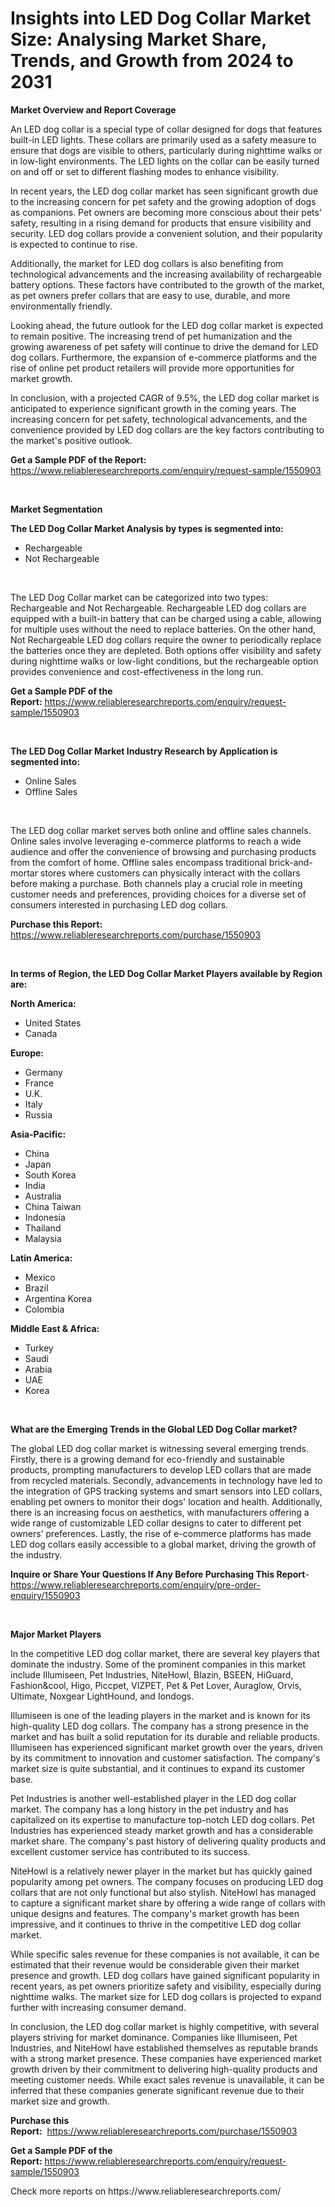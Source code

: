 <p><h1>Insights into LED Dog Collar Market Size: Analysing Market Share, Trends, and Growth from 2024 to 2031</h1></p><p><strong>Market Overview and Report Coverage</strong></p>
<p><p>An LED dog collar is a special type of collar designed for dogs that features built-in LED lights. These collars are primarily used as a safety measure to ensure that dogs are visible to others, particularly during nighttime walks or in low-light environments. The LED lights on the collar can be easily turned on and off or set to different flashing modes to enhance visibility.</p><p>In recent years, the LED dog collar market has seen significant growth due to the increasing concern for pet safety and the growing adoption of dogs as companions. Pet owners are becoming more conscious about their pets' safety, resulting in a rising demand for products that ensure visibility and security. LED dog collars provide a convenient solution, and their popularity is expected to continue to rise.</p><p>Additionally, the market for LED dog collars is also benefiting from technological advancements and the increasing availability of rechargeable battery options. These factors have contributed to the growth of the market, as pet owners prefer collars that are easy to use, durable, and more environmentally friendly.</p><p>Looking ahead, the future outlook for the LED dog collar market is expected to remain positive. The increasing trend of pet humanization and the growing awareness of pet safety will continue to drive the demand for LED dog collars. Furthermore, the expansion of e-commerce platforms and the rise of online pet product retailers will provide more opportunities for market growth.</p><p>In conclusion, with a projected CAGR of 9.5%, the LED dog collar market is anticipated to experience significant growth in the coming years. The increasing concern for pet safety, technological advancements, and the convenience provided by LED dog collars are the key factors contributing to the market's positive outlook.</p></p>
<p><strong>Get a Sample PDF of the Report:</strong> <a href="https://www.reliableresearchreports.com/enquiry/request-sample/1550903">https://www.reliableresearchreports.com/enquiry/request-sample/1550903</a></p>
<p>&nbsp;</p>
<p><strong>Market Segmentation</strong></p>
<p><strong>The LED Dog Collar Market Analysis by types is segmented into:</strong></p>
<p><ul><li>Rechargeable</li><li>Not Rechargeable</li></ul></p>
<p>&nbsp;</p>
<p><p>The LED Dog Collar market can be categorized into two types: Rechargeable and Not Rechargeable. Rechargeable LED dog collars are equipped with a built-in battery that can be charged using a cable, allowing for multiple uses without the need to replace batteries. On the other hand, Not Rechargeable LED dog collars require the owner to periodically replace the batteries once they are depleted. Both options offer visibility and safety during nighttime walks or low-light conditions, but the rechargeable option provides convenience and cost-effectiveness in the long run.</p></p>
<p><strong>Get a Sample PDF of the Report:</strong>&nbsp;<a href="https://www.reliableresearchreports.com/enquiry/request-sample/1550903">https://www.reliableresearchreports.com/enquiry/request-sample/1550903</a></p>
<p>&nbsp;</p>
<p><strong>The LED Dog Collar Market Industry Research by Application is segmented into:</strong></p>
<p><ul><li>Online Sales</li><li>Offline Sales</li></ul></p>
<p>&nbsp;</p>
<p><p>The LED dog collar market serves both online and offline sales channels. Online sales involve leveraging e-commerce platforms to reach a wide audience and offer the convenience of browsing and purchasing products from the comfort of home. Offline sales encompass traditional brick-and-mortar stores where customers can physically interact with the collars before making a purchase. Both channels play a crucial role in meeting customer needs and preferences, providing choices for a diverse set of consumers interested in purchasing LED dog collars.</p></p>
<p><strong>Purchase this Report:</strong>&nbsp; <a href="https://www.reliableresearchreports.com/purchase/1550903">https://www.reliableresearchreports.com/purchase/1550903</a></p>
<p>&nbsp;</p>
<p><strong>In terms of Region, the LED Dog Collar Market Players available by Region are:</strong></p>
<p>
    <p> <strong> North America: </strong>
        <ul>
            <li>United States</li>
            <li>Canada</li>
        </ul>
        </p> 
    <p> <strong> Europe: </strong>
        <ul>
            <li>Germany</li>
            <li>France</li>
            <li>U.K.</li>
            <li>Italy</li>
            <li>Russia</li>
        </ul>
        </p> 
    <p> <strong> Asia-Pacific: </strong>
        <ul>
            <li>China</li>
            <li>Japan</li>
            <li>South Korea</li>
            <li>India</li>
            <li>Australia</li>
            <li>China Taiwan</li>
            <li>Indonesia</li>
            <li>Thailand</li>
            <li>Malaysia</li>
        </ul>
        </p> 
    <p> <strong> Latin America: </strong>
        <ul>
            <li>Mexico</li>
            <li>Brazil</li>
            <li>Argentina Korea</li>
            <li>Colombia</li>
        </ul>
        </p> 
    <p> <strong> Middle East & Africa: </strong>
        <ul>
            <li>Turkey</li>
            <li>Saudi</li>
            <li>Arabia</li>
            <li>UAE</li>
            <li>Korea</li>
        </ul>
    </p>
    </p>
<p>&nbsp;</p>
<p><strong>What are the Emerging Trends in the Global LED Dog Collar market?</strong></p>
<p><p>The global LED dog collar market is witnessing several emerging trends. Firstly, there is a growing demand for eco-friendly and sustainable products, prompting manufacturers to develop LED collars that are made from recycled materials. Secondly, advancements in technology have led to the integration of GPS tracking systems and smart sensors into LED collars, enabling pet owners to monitor their dogs' location and health. Additionally, there is an increasing focus on aesthetics, with manufacturers offering a wide range of customizable LED collar designs to cater to different pet owners’ preferences. Lastly, the rise of e-commerce platforms has made LED dog collars easily accessible to a global market, driving the growth of the industry.</p></p>
<p><strong>Inquire or Share Your Questions If Any Before Purchasing This Report</strong>- <a href="https://www.reliableresearchreports.com/enquiry/pre-order-enquiry/1550903">https://www.reliableresearchreports.com/enquiry/pre-order-enquiry/1550903</a></p>
<p>&nbsp;</p>
<p><strong>Major Market Players</strong></p>
<p><p>In the competitive LED dog collar market, there are several key players that dominate the industry. Some of the prominent companies in this market include Illumiseen, Pet Industries, NiteHowl, Blazin, BSEEN, HiGuard, Fashion&cool, Higo, Piccpet, VIZPET, Pet & Pet Lover, Auraglow, Orvis, Ultimate, Noxgear LightHound, and Iondogs.</p><p>Illumiseen is one of the leading players in the market and is known for its high-quality LED dog collars. The company has a strong presence in the market and has built a solid reputation for its durable and reliable products. Illumiseen has experienced significant market growth over the years, driven by its commitment to innovation and customer satisfaction. The company's market size is quite substantial, and it continues to expand its customer base.</p><p>Pet Industries is another well-established player in the LED dog collar market. The company has a long history in the pet industry and has capitalized on its expertise to manufacture top-notch LED dog collars. Pet Industries has experienced steady market growth and has a considerable market share. The company's past history of delivering quality products and excellent customer service has contributed to its success.</p><p>NiteHowl is a relatively newer player in the market but has quickly gained popularity among pet owners. The company focuses on producing LED dog collars that are not only functional but also stylish. NiteHowl has managed to capture a significant market share by offering a wide range of collars with unique designs and features. The company's market growth has been impressive, and it continues to thrive in the competitive LED dog collar market.</p><p>While specific sales revenue for these companies is not available, it can be estimated that their revenue would be considerable given their market presence and growth. LED dog collars have gained significant popularity in recent years, as pet owners prioritize safety and visibility, especially during nighttime walks. The market size for LED dog collars is projected to expand further with increasing consumer demand.</p><p>In conclusion, the LED dog collar market is highly competitive, with several players striving for market dominance. Companies like Illumiseen, Pet Industries, and NiteHowl have established themselves as reputable brands with a strong market presence. These companies have experienced market growth driven by their commitment to delivering high-quality products and meeting customer needs. While exact sales revenue is unavailable, it can be inferred that these companies generate significant revenue due to their market size and growth.</p></p>
<p><strong>Purchase this Report:</strong>&nbsp;&nbsp;<a href="https://www.reliableresearchreports.com/purchase/1550903">https://www.reliableresearchreports.com/purchase/1550903</a></p>
<p></p>
<p><strong>Get a Sample PDF of the Report:</strong>&nbsp;<a href="https://www.reliableresearchreports.com/enquiry/request-sample/1550903">https://www.reliableresearchreports.com/enquiry/request-sample/1550903</a></p>
<p>Check more reports on https://www.reliableresearchreports.com/</p>